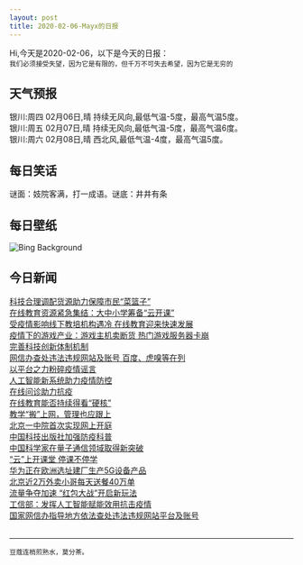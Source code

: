 ```yaml
---
layout: post
title: 2020-02-06-Mayx的日报
---
```


Hi,今天是2020-02-06，以下是今天的日报：<br><small>
我们必须接受失望，因为它是有限的，但千万不可失去希望，因为它是无穷的</small><!--more-->
## 天气预报
银川:周四 02月06日,晴 持续无风向,最低气温-5度，最高气温5度。<br>银川:周五 02月07日,晴 持续无风向,最低气温-5度，最高气温6度。<br>银川:周六 02月08日,晴 西北风,最低气温-4度，最高气温5度。
## 每日笑话
谜面：妓院客满，打一成语。谜底：井井有条
## 每日壁纸
![Bing Background](https://cn.bing.com/th?id=OHR.AlbertaBubbles_EN-US3535339115_1920x1080.jpg&rf=LaDigue_1920x1080.jpg&pid=hp "Bubbles in the ice of Abraham Lake in Alberta, Canada (© robertharding/Alamy)")
## 今日新闻

[科技合理调配货源助力保障市民“菜篮子”](http://it.people.com.cn/n1/2020/0206/c1009-31573610.html)   
[在线教育资源紧急集结：大中小学筹备“云开课”](http://it.people.com.cn/n1/2020/0206/c1009-31573651.html)   
[受疫情影响线下教培机构遇冷 在线教育迎来快速发展](http://it.people.com.cn/n1/2020/0206/c1009-31573699.html)   
[疫情下的游戏产业：游戏主机卖断货 热门游戏服务器卡崩](http://it.people.com.cn/n1/2020/0206/c1009-31573639.html)   
[完善科技创新体制机制](http://it.people.com.cn/n1/2020/0206/c1009-31573401.html)   
[网信办查处违法违规网站及账号 百度、虎嗅等在列](http://it.people.com.cn/n1/2020/0206/c1009-31573499.html)   
[以平台之力粉碎疫情谣言](http://it.people.com.cn/n1/2020/0206/c1009-31573441.html)   
[人工智能新系统助力疫情防控](http://it.people.com.cn/n1/2020/0206/c1009-31573397.html)   
[在线问诊助力抗疫](http://it.people.com.cn/n1/2020/0206/c1009-31573422.html)   
[在线教育能否持续得看“硬核”](http://it.people.com.cn/n1/2020/0206/c1009-31573456.html)   
[教学“搬”上网，管理也应跟上](http://it.people.com.cn/n1/2020/0206/c1009-31573432.html)   
[北京一中院首次实现网上开庭](http://it.people.com.cn/n1/2020/0206/c1009-31573381.html)   
[中国科技出版社加强防疫科普](http://it.people.com.cn/n1/2020/0206/c1009-31573402.html)   
[中国科学家在量子通信领域取得新突破](http://it.people.com.cn/n1/2020/0206/c1009-31573420.html)   
[“云”上开课堂 停课不停学](http://it.people.com.cn/n1/2020/0206/c1009-31573418.html)   
[华为正在欧洲选址建厂生产5G设备产品](http://it.people.com.cn/n1/2020/0206/c1009-31573409.html)   
[北京近2万外卖小哥每天送餐40万单](http://it.people.com.cn/n1/2020/0206/c1009-31573370.html)   
[流量争夺加速 “红包大战”开启新玩法](http://it.people.com.cn/n1/2020/0206/c1009-31573349.html)   
[工信部：发挥人工智能赋能效用抗击疫情](http://it.people.com.cn/n1/2020/0206/c1009-31573333.html)   
[国家网信办指导地方依法查处违法违规网站平台及账号](http://it.people.com.cn/n1/2020/0206/c1009-31573352.html)   
<br />

***

<small>豆蔻连梢煎熟水，莫分茶。</small>
